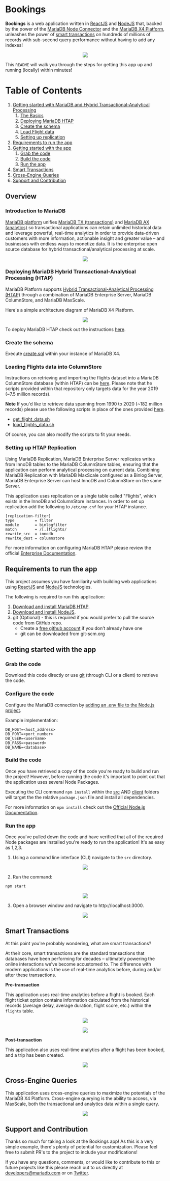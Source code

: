 # Bookings

**Bookings** is a web application written in [ReactJS](https://reactjs.org) and [NodeJS](https://nodejs.org) that, backed by the power of the [MariaDB Node Connector](https://github.com/MariaDB/mariadb-connector-nodejs) and the [MariaDB X4 Platform](https://mariadb.com/resources/blog/deploying-mariadb-platform-x4/#smart), unleashes the power of [smart transactions](https://mariadb.com/resources/blog/introducing-mariadb-platform-x4-smart-transactions-and-cloud-native-storage/) on hundreds of millions of records with sub-second query performance without having to add any indexes!

<p align="center" spacing="10">
    <img src="media/demo.gif" />
</p>

This `README` will walk you through the steps for getting this app up and running (locally) within minutes!

# Table of Contents
1. [Getting started with MariaDB and Hybrid Transactional-Analytical Processing](#overview)
    1. [The Basics](#intro-mariadb)
    2. [Deploying MariaDB HTAP](#installation)
    3. [Create the schema](#create-schema)
    4. [Load Flight data](#load-data)
    5. [Setting up replication](#replication)
2. [Requirements to run the app](#requirements)
3. [Getting started with the app](#getting-started)
    1. [Grab the code](#grab-code)
    2. [Build the code](#build-code)
    3. [Run the app](#run-app)
4. [Smart Transactions](#smart-transactions)
5. [Cross-Engine Queries](#cross-engine-queries)
6. [Support and Contribution](#support-contribution)

## Overview <a name="overview"></a>

### Introduction to MariaDB <a name="intro-mariadb"></a>

[MariaDB platform](https://mariadb.com/products/mariadb-platform/) unifies [MariaDB TX (transactions)](https://mariadb.com/products/mariadb-platform-transactional/) and [MariaDB AX (analytics)](https://mariadb.com/products/mariadb-platform-analytical/) so transactional applications can retain unlimited historical data and leverage powerful, real-time analytics in order to provide data-driven customers with more information, actionable insight and greater value – and businesses with endless ways to monetize data. It is the enterprise open source database for hybrid transactional/analytical processing at scale.

<p align="center">
    <img src="media/platform.png" />
</p>

### Deploying MariaDB Hybrid Transactional-Analytical Processing (HTAP) <a name="installation"></a>

MariaDB Platform supports [Hybrid Transactional-Analytical Processing (HTAP)](https://mariadb.com/docs/deploy/htap/) through a combination of MariaDB Enterprise Server, MariaDB ColumnStore, and MariaDB MaxScale.

Here's a simple architecture diagram of MariaDB X4 Platform.

<p align="center" spacing="10">
    <img src="media/x4.png" />
</p>

To deploy MariaDB HTAP check out the instructions [here](https://mariadb.com/docs/deploy/htap/).

### Create the schema <a name="create-schema"></a>

Execute [create.sql](schema/create.sql) within your instance of MariaDB X4.

### Loading Flights data into ColumnStore <a name="load-data"></a>

Instructions on retrieving and importing the flights dataset into a MariaDB ColumnStore database (within HTAP) can be [here](https://github.com/mariadb-corporation/mariadb-columnstore-samples/tree/master/flights). Please note that he scripts provided within that repository only targets data for the year 2019 (~7.5 million records). 

**Note** If you'd like to retrieve data spanning from 1990 to 2020 (~182 million records) please use the following scripts in place of the ones provided [here](https://github.com/mariadb-corporation/mariadb-columnstore-samples/tree/master/flights).

* [get_flight_data.sh](data/get_flight_data.sh)
* [load_flights_data.sh](data/load_flights_data.sh)

Of course, you can also modify the scripts to fit your needs.

### Setting up HTAP Replication <a name="htap-replication"></a>

Using MariaDB Replication, MariaDB Enterprise Server replicates writes from InnoDB tables to the MariaDB ColumnStore tables, ensuring that the application can perform analytical processing on current data. Combining MariaDB Replication with MariaDB MaxScale configured as a Binlog Server, MariaDB Enterprise Server can host InnoDB and ColumnStore on the same Server.

This application uses replication on a single table called "Flights", which exists in the InnoDB and ColumnStore instances. In order to set up replication add the following to `/etc/my.cnf` for your HTAP instance.

```
[replication-filter]
type         = filter
module       = binlogfilter
match        = /[.]flights/
rewrite_src  = innodb
rewrite_dest = columnstore
```

For more information on configuring MariaDB HTAP please review the official [Enterprise Documentation](https://mariadb.com/docs/deploy/htap/#maxscale-configuration).

## Requirements to run the app <a name="requirements"></a>

This project assumes you have familiarity with building web applications using [ReactJS](https://reactjs.org) and [NodeJS](https://nodejs.org) technologies. 

The following is required to run this application:

1. [Download and install MariaDB HTAP](https://mariadb.com/docs/deploy/htap/). 
2. [Download and install NodeJS](https://nodejs.org/en/download/).
3. git (Optional) - this is required if you would prefer to pull the source code from GitHub repo.
    - Create a [free github account](https://github.com/) if you don’t already have one
    - git can be downloaded from git-scm.org

## Getting started with the app <a name="getting-started"></a>

### Grab the code <a name="grab-code"></a>

Download this code directly or use [git](git-scm.org) (through CLI or a client) to retrieve the code.

### Configure the code <a name="configure-code"></a>

Configure the MariaDB connection by [adding an .env file to the Node.js project](https://github.com/mariadb-corporation/mariadb-connector-nodejs/blob/master/documentation/promise-api.md#security-consideration).

Example implementation:

```
DB_HOST=<host_address>
DB_PORT=<port_number>
DB_USER=<username>
DB_PASS=<password>
DB_NAME=<database>
```

### Build the code <a name="build-code"></a>

Once you have retrieved a copy of the code you're ready to build and run the project! However, before running the code it's important to point out that the application uses several Node Packages.

Executing the CLI command `npm install` within the [src](src) AND [client](src/client) folders will target the the relative `package.json` file and install all dependencies.


For more information on `npm install` check out the [Official Node.js Documentation](https://docs.npmjs.com/downloading-and-installing-packages-locally).

### Run the app <a name="run-app"></a>

Once you've pulled down the code and have verified that all of the required Node packages are installed you're ready to run the application! It's as easy as 1,2,3.

1. Using a command line interface (CLI) navigate to the `src` directory.

<p align="center">
    <img src="media/cli_root.png" />
</p>

2. Run the command:

```bash
npm start
```

<p align="center">
    <img src="media/npm_start.png" />
</p>

3. Open a browser window and navigate to http://localhost:3000.

<p align="center">
    <img src="media/get_started.png" />
</p>

## Smart Transactions <a name="smart-transactions"></a>

At this point you're probably wondering, what are smart transactions?

At their core, smart transactions are the standard transactions that databases have been performing for decades – ultimately powering the online interactions we’ve become accustomed to. The difference with modern applications is the use of real-time analytics before, during and/or after these transactions.

**Pre-transaction**

This application uses real-time analytics before a flight is booked. Each flight ticket option contains information calculated from the historical records (average delay, average duration, flight score, etc.) within the `flights` table.

<p align="center">
    <img src="media/flight_1.png" />
</p>

<p align="center">
    <img src="media/flight_2.png" />
</p>

**Post-transaction**

This application also uses real-time analytics after a flight has been booked, and a trip has been created. 

<p align="center">
    <img src="media/trip_1.png" />
</p>

## Cross-Engine Queries <a name="cross-engine-queries"></a>

This application uses cross-engine queries to maximize the potentials of the MariaDB X4 Platform. Cross-engine querying is the ability to access, via MaxScale, both the transactional and analytics data within a single query.  

<p align="center">
    <img src="media/cross_engine.png" />
</p>

## Support and Contribution <a name="support-contribution"></a>

Thanks so much for taking a look at the Bookings app! As this is a very simple example, there's plenty of potential for customization. Please feel free to submit PR's to the project to include your modifications!

If you have any questions, comments, or would like to contribute to this or future projects like this please reach out to us directly at developers@mariadb.com or on [Twitter](https://twitter.com/mariadb).
